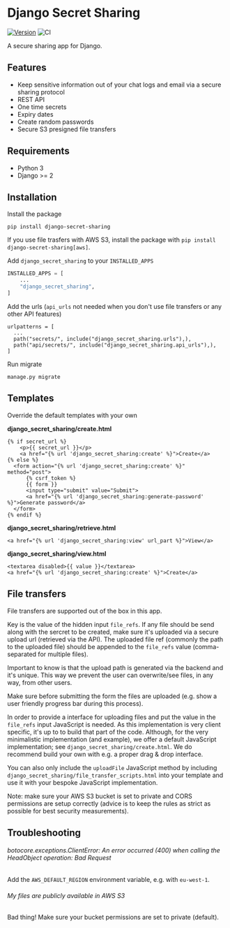 # Django Secret Sharing

[![Version](https://img.shields.io/pypi/v/django-secret-sharing.svg?style=flat)](https://pypi.python.org/pypi/django-secret-sharing/)
![CI](https://github.com/vicktornl/django-secret-sharing/actions/workflows/ci.yml/badge.svg)


A secure sharing app for Django.

## Features

* Keep sensitive information out of your chat logs and email via a secure sharing protocol
* REST API
* One time secrets
* Expiry dates
* Create random passwords
* Secure S3 presigned file transfers

## Requirements

- Python 3
- Django >= 2

## Installation

Install the package

```
pip install django-secret-sharing
```

If you use file trasfers with AWS S3, install the package with `pip install django-secret-sharing[aws]`.

Add `django_secret_sharing` to your `INSTALLED_APPS`

```python
INSTALLED_APPS = [
    ...
    "django_secret_sharing",
]
```

Add the urls (`api_urls` not needed when you don't use file transfers or any other API features)

```
urlpatterns = [
  ...
  path("secrets/", include("django_secret_sharing.urls"),),
  path("api/secrets/", include("django_secret_sharing.api_urls"),),
]
```

Run migrate

```
manage.py migrate
```

## Templates

Override the default templates with your own

**django_secret_sharing/create.html**

```
{% if secret_url %}
    <p>{{ secret_url }}</p>
    <a href="{% url 'django_secret_sharing:create' %}">Create</a>
{% else %}
  <form action="{% url 'django_secret_sharing:create' %}" method="post">
      {% csrf_token %}
      {{ form }}
      <input type="submit" value="Submit">
      <a href="{% url 'django_secret_sharing:generate-password' %}">Generate password</a>
  </form>
{% endif %}
```

**django_secret_sharing/retrieve.html**

```
<a href="{% url 'django_secret_sharing:view' url_part %}">View</a>
```

**django_secret_sharing/view.html**

```
<textarea disabled>{{ value }}</textarea>
<a href="{% url 'django_secret_sharing:create' %}">Create</a>
```

## File transfers

File transfers are supported out of the box in this app.

Key is the value of the hidden input `file_refs`. If any file should be send along with the sercret to be created, make sure it's uploaded via a secure upload url (retrieved via the API). The uploaded file ref (commonly the path to the uploaded file) should be appended to the `file_refs` value (comma-separated for multiple files).

Important to know is that the upload path is generated via the backend and it's unique. This way we prevent the user can overwrite/see files, in any way, from other users.

Make sure before submitting the form the files are uploaded (e.g. show a user friendly progress bar during this process).

In order to provide a interface for uploading files and put the value in the `file_refs` input JavaScript is needed. As this implementation is very client specific, it's up to to build that part of the code. Although, for the very minimalistic implementation (and example), we offer a default JavaScript implementation; see `django_secret_sharing/create.html`. We do recommend build your own with e.g. a proper drag & drop interface.

You can also only include the `uploadFile` JavaScript method by including `django_secret_sharing/file_transfer_scripts.html` into your template and use it with your bespoke JavaScript implementation.

Note: make sure your AWS S3 bucket is set to private and CORS permissions are setup correctly (advice is to keep the rules as strict as possible for best security measurements).

## Troubleshooting

###### botocore.exceptions.ClientError: An error occurred (400) when calling the HeadObject operation: Bad Request

Add the `AWS_DEFAULT_REGION` environment variable, e.g. with `eu-west-1`.

###### My files are publicly available in AWS S3

Bad thing! Make sure your bucket permissions are set to private (default).
